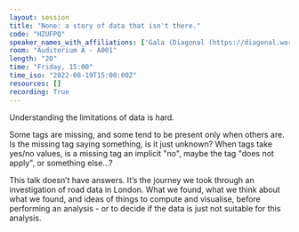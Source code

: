 ```yaml
---
layout: session
title: "None: a story of data that isn't there."
code: "HZUFPQ"
speaker_names_with_affiliations: ['Gala (Diagonal (https://diagonal.works))', 'Simona Ciocoiu (Diagonal (https://diagonal.works))']
room: "Auditorium A - A001"
length: "20"
time: "Friday, 15:00"
time_iso: "2022-08-19T15:00:00Z"
resources: []
recording: True
---
```


Understanding the limitations of data is hard.

Some tags are missing, and some tend to be present only when others are. Is the missing tag saying something, is it just unknown? When tags take yes/no values, is a missing tag an implicit &#34;no&#34;, maybe the tag &#34;does not apply&#34;, or something else…?

This talk doesn’t have answers. It’s the journey we took through an investigation of road data in London. What we found, what we think about what we found, and ideas of things to compute and visualise, before performing an analysis - or to decide if the data is just not suitable for this analysis.

